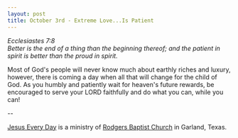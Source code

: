 ```yaml
---
layout: post
title: October 3rd - Extreme Love...Is Patient
---
```


_Ecclesiastes 7:8  
Better is the end of a thing than the beginning thereof; and the
patient in spirit is better than the proud in spirit._

Most of God's people will never know much about earthly riches and
luxury, however, there is coming a day when all that will change for
the child of God. As you humbly and patiently wait for heaven's
future rewards, be encouraged to serve your LORD faithfully and do
what you can, while you can!

 --

<a href=http://jesuseveryday.net>Jesus Every Day</a> is a ministry of <a href=http://rodgersbaptist.net>Rodgers Baptist Church</a> in Garland, Texas.
